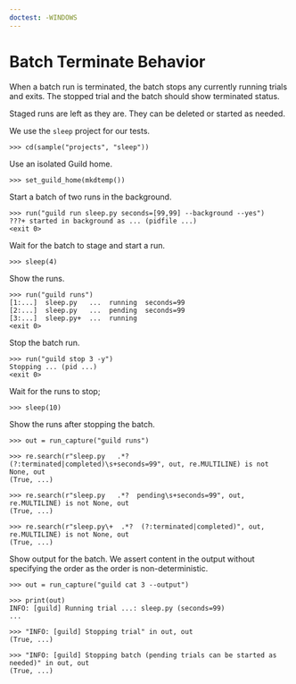 ```yaml
---
doctest: -WINDOWS
---
```


# Batch Terminate Behavior

When a batch run is terminated, the batch stops any currently running
trials and exits. The stopped trial and the batch should show
terminated status.

Staged runs are left as they are. They can be deleted or started as
needed.

We use the `sleep` project for our tests.

    >>> cd(sample("projects", "sleep"))

Use an isolated Guild home.

    >>> set_guild_home(mkdtemp())

Start a batch of two runs in the background.

    >>> run("guild run sleep.py seconds=[99,99] --background --yes")
    ???+ started in background as ... (pidfile ...)
    <exit 0>

Wait for the batch to stage and start a run.

    >>> sleep(4)

Show the runs.

    >>> run("guild runs")
    [1:...]  sleep.py   ...  running  seconds=99
    [2:...]  sleep.py   ...  pending  seconds=99
    [3:...]  sleep.py+  ...  running
    <exit 0>

Stop the batch run.

    >>> run("guild stop 3 -y")
    Stopping ... (pid ...)
    <exit 0>

Wait for the runs to stop;

    >>> sleep(10)

Show the runs after stopping the batch.

    >>> out = run_capture("guild runs")

    >>> re.search(r"sleep.py   .*?  (?:terminated|completed)\s+seconds=99", out, re.MULTILINE) is not None, out
    (True, ...)

    >>> re.search(r"sleep.py   .*?  pending\s+seconds=99", out, re.MULTILINE) is not None, out
    (True, ...)

    >>> re.search(r"sleep.py\+  .*?  (?:terminated|completed)", out, re.MULTILINE) is not None, out
    (True, ...)

Show output for the batch. We assert content in the output without
specifying the order as the order is non-deterministic.

    >>> out = run_capture("guild cat 3 --output")

    >>> print(out)
    INFO: [guild] Running trial ...: sleep.py (seconds=99)
    ...

    >>> "INFO: [guild] Stopping trial" in out, out
    (True, ...)

    >>> "INFO: [guild] Stopping batch (pending trials can be started as needed)" in out, out
    (True, ...)
